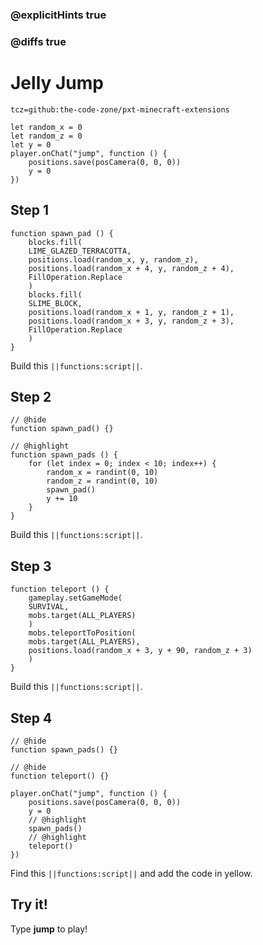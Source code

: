 ### @explicitHints true

### @diffs true

# Jelly Jump

```package
tcz=github:the-code-zone/pxt-minecraft-extensions
```

```template
let random_x = 0
let random_z = 0
let y = 0
player.onChat("jump", function () {
    positions.save(posCamera(0, 0, 0))
    y = 0
})
```
## Step 1

```blocks
function spawn_pad () {
    blocks.fill(
    LIME_GLAZED_TERRACOTTA,
    positions.load(random_x, y, random_z),
    positions.load(random_x + 4, y, random_z + 4),
    FillOperation.Replace
    )
    blocks.fill(
    SLIME_BLOCK,
    positions.load(random_x + 1, y, random_z + 1),
    positions.load(random_x + 3, y, random_z + 3),
    FillOperation.Replace
    )
}
```

Build this ``||functions:script||``.

## Step 2

```blocks
// @hide
function spawn_pad() {}

// @highlight
function spawn_pads () {
    for (let index = 0; index < 10; index++) {
        random_x = randint(0, 10)
        random_z = randint(0, 10)
        spawn_pad()
        y += 10
    }
}
```

Build this ``||functions:script||``.

## Step 3

```blocks
function teleport () {
    gameplay.setGameMode(
    SURVIVAL,
    mobs.target(ALL_PLAYERS)
    )
    mobs.teleportToPosition(
    mobs.target(ALL_PLAYERS),
    positions.load(random_x + 3, y + 90, random_z + 3)
    )
}
```

Build this ``||functions:script||``.

## Step 4

```blocks
// @hide
function spawn_pads() {}

// @hide
function teleport() {}

player.onChat("jump", function () {
    positions.save(posCamera(0, 0, 0))
    y = 0
    // @highlight
    spawn_pads()
    // @highlight
    teleport()
})
```

Find this ``||functions:script||`` and add the code in yellow.

## Try it!

Type **jump** to play!